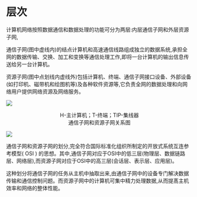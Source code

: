 # 层次

计算机网络按照数据通信和数据处理的功能可分为两层:内层通信子网和外层资源子网,

通信子网(图中虚线内)的结点计算机和高速通信线路组成独立的数据系统,承担全网的数据传输、交换、加工和变换等通信处理工作,即将一台计算机的输出信息传送给另一台计算机。

资源子网(图中点划线内虚线外)包括计算机、终端、通信子网接口设备、外部设备(如打印机、磁带机和绘图机等)及各种软件资源等,它负责全网的数据处理和向网络用户提供网络资源及网络服务。

![](https://img1.zlogs.net/19/20191104001446.png)

<center>H-主计算机；T-终端；TIP-集线器</center>

<center>通信子网和资源子网关系图</center>

![](https://img1.zlogs.net/19/20191104084105.png)

通信子网和资源子网的划分,完全符合国际标准化组织所制定的开放式系统互连参考模型( OSI ) 的思想。其中,通信子网对应于OSI中的低三层(物理层、数据链路层、网络层),而资源子网对应于OSI中的高三层(会话层、表示层、应用层)。

这种划分将通信子网的任务从主机中抽取出来,由通信子网中的设备专门解决数据传输和通信控制问题。而资源子网中的计算机可集中精力处理数据,从而提髙主机效率和网络的整体性能。